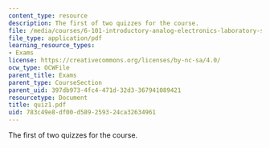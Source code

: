 ```yaml
---
content_type: resource
description: The first of two quizzes for the course.
file: /media/courses/6-101-introductory-analog-electronics-laboratory-spring-2007/783c49e8df00d589259324ca32634961_quiz1.pdf
file_type: application/pdf
learning_resource_types:
- Exams
license: https://creativecommons.org/licenses/by-nc-sa/4.0/
ocw_type: OCWFile
parent_title: Exams
parent_type: CourseSection
parent_uid: 397db973-4fc4-471d-32d3-367941089421
resourcetype: Document
title: quiz1.pdf
uid: 783c49e8-df00-d589-2593-24ca32634961
---
```

The first of two quizzes for the course.